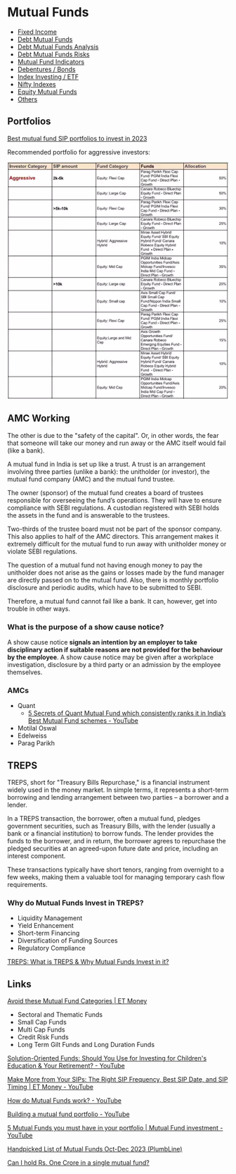 # Mutual Funds

- [Fixed Income](economics/mutual-funds/fixed-income.md)
- [Debt Mutual Funds](economics/mutual-funds/debt-mutual-funds.md)
- [Debt Mutual Funds Analysis](economics/mutual-funds/debt-mutual-funds-analysis.md)
- [Debt Mutual Funds Risks](economics/mutual-funds/debt-mutual-funds-risks.md)
- [Mutual Fund Indicators](economics/mutual-funds/mutual-funds-indicators.md)
- [Debentures / Bonds](economics/mutual-funds/debentures-bonds.md)
- [Index Investing / ETF](economics/mutual-funds/index-investing-etf.md)
- [Nifty Indexes](economics/mutual-funds/nifty-indexes-indices.md)
- [Equity Mutual Funds](economics/mutual-funds/equity-mutual-funds.md)
- [Others](economics/mutual-funds/others.md)

## Portfolios

[Best mutual fund SIP portfolios to invest in 2023](https://economictimes.indiatimes.com/mf/analysis/best-mutual-fund-sip-portfolios-to-invest-in-2023/articleshow/96612369.cms)

Recommended portfolio for aggressive investors:

![image](../../media/portfolio-for-aggressive-investors.webp)

## AMC Working

The other is due to the "safety of the capital". Or, in other words, the fear that someone will take our money and run away or the AMC itself would fail (like a bank).

A mutual fund in India is set up like a trust. A trust is an arrangement involving three parties (unlike a bank): the unitholder (or investor), the mutual fund company (AMC) and the mutual fund trustee.

The owner (sponsor) of the mutual fund creates a board of trustees responsible for overseeing the fund’s operations. They will have to ensure compliance with SEBI regulations. A custodian registered with SEBI holds the assets in the fund and is answerable to the trustees.

Two-thirds of the trustee board must not be part of the sponsor company. This also applies to half of the AMC directors. This arrangement makes it extremely difficult for the mutual fund to run away with unitholder money or violate SEBI regulations.

The question of a mutual fund not having enough money to pay the unitholder does not arise as the gains or losses made by the fund manager are directly passed on to the mutual fund. Also, there is monthly portfolio disclosure and periodic audits, which have to be submitted to SEBI.

Therefore, a mutual fund cannot fail like a bank. It can, however, get into trouble in other ways.

### What is the purpose of a show cause notice?

A show cause notice **signals an intention by an employer to take disciplinary action if suitable reasons are not provided for the behaviour by the employee**. A show cause notice may be given after a workplace investigation, disclosure by a third party or an admission by the employee themselves.

### AMCs

- Quant
    - [5 Secrets of Quant Mutual Fund which consistently ranks it in India’s Best Mutual Fund schemes - YouTube](https://www.youtube.com/watch?v=WqFMhqRhVbw&ab_channel=ShankarNath)
- Motilal Oswal
- Edelweiss
- Parag Parikh

## TREPS

TREPS, short for "Treasury Bills Repurchase," is a financial instrument widely used in the money market. In simple terms, it represents a short-term borrowing and lending arrangement between two parties – a borrower and a lender.

In a TREPS transaction, the borrower, often a mutual fund, pledges government securities, such as Treasury Bills, with the lender (usually a bank or a financial institution) to borrow funds. The lender provides the funds to the borrower, and in return, the borrower agrees to repurchase the pledged securities at an agreed-upon future date and price, including an interest component.

These transactions typically have short tenors, ranging from overnight to a few weeks, making them a valuable tool for managing temporary cash flow requirements.

### Why do Mutual Funds Invest in TREPS?

- Liquidity Management
- Yield Enhancement
- Short-term Financing
- Diversification of Funding Sources
- Regulatory Compliance

[TREPS: What is TREPS & Why Mutual Funds Invest in it?](https://mutualfund.adityabirlacapital.com/blog/what-is-treps-in-mutual-fund)

## Links

[Avoid these Mutual Fund Categories | ET Money](https://www.youtube.com/watch?v=4IuT2GOFiCI)

- Sectoral and Thematic Funds
- Small Cap Funds
- Multi Cap Funds
- Credit Risk Funds
- Long Term Gilt Funds and Long Duration Funds

[Solution-Oriented Funds: Should You Use for Investing for Children's Education & Your Retirement? - YouTube](https://www.youtube.com/watch?v=pTPtxE_BkAc)

[Make More from Your SIPs: The Right SIP Frequency, Best SIP Date, and SIP Timing | ET Money - YouTube](https://www.youtube.com/watch?v=OCl-z-IXXEE)

[How do Mutual Funds work? - YouTube](https://www.youtube.com/watch?v=OuYvU5m2rhQ)

[Building a mutual fund portfolio - YouTube](https://www.youtube.com/watch?v=6Zrl3ZeqqsE)

[5 Mutual Funds you must have in your portfolio | Mutual Fund investment - YouTube](https://www.youtube.com/watch?v=QiFo-Bw2dyI)

[Handpicked List of Mutual Funds Oct-Dec 2023 (PlumbLine)](https://freefincal.com/handpicked-list-of-mutual-funds-oct-dec-2023-plumbline/)

[Can I hold Rs. One Crore in a single mutual fund?](https://freefincal.com/can-i-hold-rs-one-crore-in-a-single-mutual-fund/)
